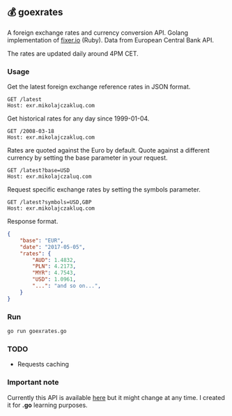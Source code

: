 ## 💰 goexrates

A foreign exchange rates and currency conversion API. Golang implementation of [fixer.io](http://fixer.io) (Ruby). Data from European Central Bank API.

The rates are updated daily around 4PM CET.

### **Usage**

Get the latest foreign exchange reference rates in JSON format.

```http
GET /latest
Host: exr.mikolajczakluq.com
```

Get historical rates for any day since 1999-01-04.

```http
GET /2008-03-18
Host: exr.mikolajczakluq.com
```

Rates are quoted against the Euro by default. Quote against a different currency by setting the base parameter in your request.

```http
GET /latest?base=USD
Host: exr.mikolajczaluq.com
```

Request specific exchange rates by setting the symbols parameter.

```http
GET /latest?symbols=USD,GBP
Host: exr.mikolajczakluq.com
```

Response format.

```json
{
    "base": "EUR",
    "date": "2017-05-05",
    "rates": {
        "AUD": 1.4832,
        "PLN": 4.2173,
        "MYR": 4.7543,
        "USD": 1.0961,
        "...": "and so on...",
    }
}
```

### **Run**

```bash
go run goexrates.go
```

### TODO

* Requests caching

### **Important note**

Currently this API is available [here](http://goexrates.mikolajczakluq.com) but it might change at any time. I created it for **.go** learning purposes.
